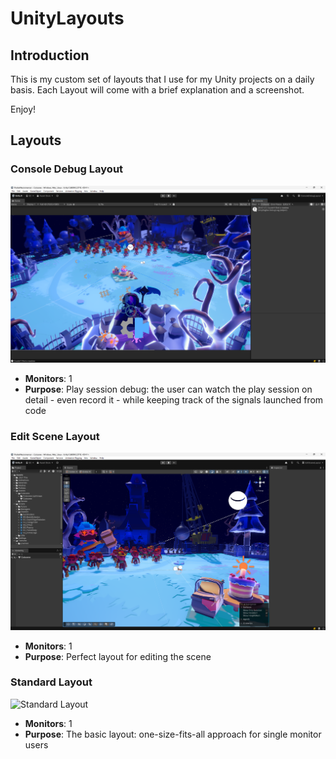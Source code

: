 # UnityLayouts

## Introduction

This is my custom set of layouts that I use for my Unity projects on a daily basis. Each Layout will come with a brief explanation and a screenshot.

Enjoy!

## Layouts

### Console Debug Layout

![Console Debug Layout](resources/consoledebug.png)

- **Monitors**: 1
- **Purpose**: Play session debug: the user can watch the play session on detail - even record it - while keeping track of the signals launched from code

### Edit Scene Layout

![Edit Scene Layout](resources/editscene.png)

- **Monitors**: 1
- **Purpose**: Perfect layout for editing the scene

### Standard Layout

![Standard Layout](standardlayout.png)

- **Monitors**: 1
- **Purpose**: The basic layout: one-size-fits-all approach for single monitor users


